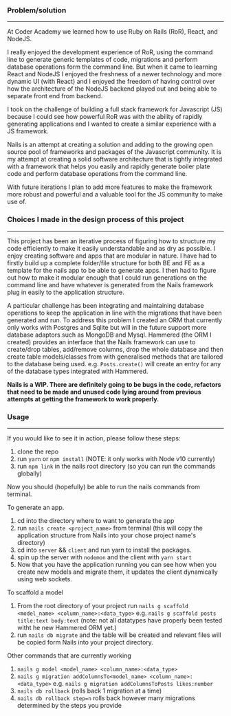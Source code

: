 ### Problem/solution

---

At Coder Academy we learned how to use Ruby on Rails (RoR), React, and NodeJS.

I really enjoyed the development experience of RoR, using the command line to generate generic templates of code, migrations and perform database operations form the command line. But when it came to learning React and NodeJS I enjoyed the freshness of a newer technology and more dynamic UI (with React) and I enjoyed the freedom of having control over how the architecture of the NodeJS backend played out and being able to separate front end from backend.

I took on the challenge of building a full stack framework for Javascript (JS) because I could see how powerful RoR was with the ability of rapidly generating applications and I wanted to create a similar experience with a JS framework.

Nails is an attempt at creating a solution and adding to the growing open source pool of frameworks and packages of the Javascript community. It is my attempt at creating a solid software architecture that is tightly integrated with a framework that helps you easily and rapidly generate boiler plate code and perform database operations from the command line.

With future iterations I plan to add more features to make the framework more robust and powerful and a valuable tool for the JS community to make use of.

### Choices I made in the design process of this project

---

This project has been an iterative process of figuring how to structure my code efficiently to make it easily understandable and as dry as possible. I enjoy creating software and apps that are modular in nature. I have had to firstly build up a complete folder/file structure for both BE and FE as a template for the nails app to be able to generate apps. I then had to figure out how to make it modular enough that I could run generations on the command line and have whatever is generated from the Nails framework plug in easily to the application structure.

A particular challenge has been integrating and maintaining database operations to keep the application in line with the migrations that have been generated and run. To address this problem I created an ORM that currently only works with Postgres and Sqlite but will in the future support more database adaptors such as MongoDB and Mysql. Hammered (the ORM I created) provides an interface that the Nails framework can use to create/drop tables, add/remove columns, drop the whole database and then create table models/classes from with generalised methods that are tailored to the database being used. e.g. `Posts.create()` will create an entry for any of the database types integrated with Hammered.

**Nails is a WIP. There are definitely going to be bugs in the code, refactors that need to be made and unused code lying around from previous attempts at getting the framework to work properly.**

### Usage

---

If you would like to see it in action, please follow these steps:

1. clone the repo
2. run `yarn` or `npm install` (NOTE: it only works with Node v10 currently)
3. run `npm link` in the nails root directory (so you can run the commands globally)

Now you should (hopefully) be able to run the nails commands from terminal.

To generate an app.

1. cd into the directory where to want to generate the app
2. run `nails create <project_name>` from terminal (this will copy the application structure from Nails into your chose project name's directory)
3. cd into `server` && `client` and run yarn to install the packages.
4. spin up the server with `nodemon` and the client with `yarn start`
5. Now that you have the application running you can see how when you create new models and migrate them, it updates the client dynamically using web sockets.

To scaffold a model

1. From the root directory of your project run `nails g scaffold <model_name> <column_name>:<data_type>` e.g. `nails g scaffold posts title:text body:text` (note: not all datatypes have properly been tested witht he new Hammered ORM yet.)
2. run `nails db migrate` and the table will be created and relevant files will be copied form Nails into your project directory.

Other commands that are currently working

1. `nails g model <model_name> <column_name>:<data_type>`
2. `nails g migration addColumnsTo<model_name> <column_name>:<data_type>` e.g. `nails g migration addColumnsToPosts likes:number`
3. `nails db rollback` (rolls back 1 migration at a time)
4. `nails db rollback step=n` rolls back however many migrations determined by the steps you provide
